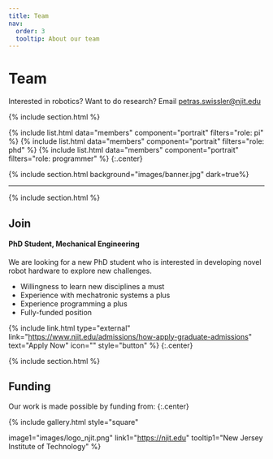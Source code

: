 ```yaml
---
title: Team
nav:
  order: 3
  tooltip: About our team
---
```


# <i class="fas fa-users"></i>Team

Interested in robotics? Want to do research? Email petras.swissler@njit.edu

{% include section.html %}

{%
  include list.html
  data="members"
  component="portrait"
  filters="role: pi"
%}
{%
  include list.html
  data="members"
  component="portrait"
  filters="role: phd"
%}
{%
  include list.html
  data="members"
  component="portrait"
  filters="role: programmer"
%}
{:.center}

{% include section.html background="images/banner.jpg" dark=true%}

---

{% include section.html %}

## Join

#### PhD Student, Mechanical Engineering

We are looking for a new PhD student who is interested in developing novel robot hardware to explore new challenges.

- Willingness to learn new disciplines a must
- Experience with mechatronic systems a plus
- Experience programming a plus
- Fully-funded position

{% include link.html type="external" link="https://www.njit.edu/admissions/how-apply-graduate-admissions" text="Apply Now" icon="" style="button" %}
{:.center}

{% include section.html %}

## Funding

Our work is made possible by funding from:
{:.center}

{%
  include gallery.html
  style="square"

  image1="images/logo_njit.png"
  link1="https://njit.edu"
  tooltip1="New Jersey Institute of Technology"
%}
